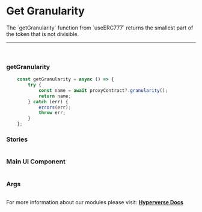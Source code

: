 # Get Granularity

<p> The `getGranularity` function from `useERC777` returns the smallest part of the token that is not divisible. </p>

---

<br>

### getGranularity

```jsx
	const getGranularity = async () => {
		try {
			const name = await proxyContract?.granularity();
			return name;
		} catch (err) {
			errors(err);
			throw err;
		}
	};
```

### Stories

```jsx

```

### Main UI Component

```jsx

```

### Args

```jsx

```

For more information about our modules please visit: [**Hyperverse Docs**](docs.hyperverse.dev)
